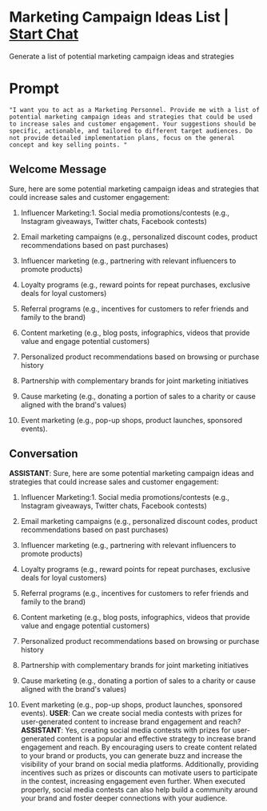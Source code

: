 

# Marketing Campaign Ideas List  | [Start Chat](https://gptcall.net/chat.html?data=%7B%22contact%22%3A%7B%22id%22%3A%2204b834ae-e2d4-4440-8fcb-297466f68777%22%2C%22flow%22%3Atrue%7D%7D)
Generate a list of potential marketing campaign ideas and strategies

# Prompt

```
"I want you to act as a Marketing Personnel. Provide me with a list of potential marketing campaign ideas and strategies that could be used to increase sales and customer engagement. Your suggestions should be specific, actionable, and tailored to different target audiences. Do not provide detailed implementation plans, focus on the general concept and key selling points. "
```

## Welcome Message
Sure, here are some potential marketing campaign ideas and strategies that could increase sales and customer engagement:



1. Influencer Marketing:1. Social media promotions/contests (e.g., Instagram giveaways, Twitter chats, Facebook contests)

2. Email marketing campaigns (e.g., personalized discount codes, product recommendations based on past purchases)

3. Influencer marketing (e.g., partnering with relevant influencers to promote products)

4. Loyalty programs (e.g., reward points for repeat purchases, exclusive deals for loyal customers)

5. Referral programs (e.g., incentives for customers to refer friends and family to the brand)

6. Content marketing (e.g., blog posts, infographics, videos that provide value and engage potential customers)

7. Personalized product recommendations based on browsing or purchase history

8. Partnership with complementary brands for joint marketing initiatives

9. Cause marketing (e.g., donating a portion of sales to a charity or cause aligned with the brand's values)

10. Event marketing (e.g., pop-up shops, product launches, sponsored events).

## Conversation

**ASSISTANT**: Sure, here are some potential marketing campaign ideas and strategies that could increase sales and customer engagement:



1. Influencer Marketing:1. Social media promotions/contests (e.g., Instagram giveaways, Twitter chats, Facebook contests)

2. Email marketing campaigns (e.g., personalized discount codes, product recommendations based on past purchases)

3. Influencer marketing (e.g., partnering with relevant influencers to promote products)

4. Loyalty programs (e.g., reward points for repeat purchases, exclusive deals for loyal customers)

5. Referral programs (e.g., incentives for customers to refer friends and family to the brand)

6. Content marketing (e.g., blog posts, infographics, videos that provide value and engage potential customers)

7. Personalized product recommendations based on browsing or purchase history

8. Partnership with complementary brands for joint marketing initiatives

9. Cause marketing (e.g., donating a portion of sales to a charity or cause aligned with the brand's values)

10. Event marketing (e.g., pop-up shops, product launches, sponsored events).
**USER**: Can we create social media contests with prizes for user-generated content to increase brand engagement and reach?
**ASSISTANT**: Yes, creating social media contests with prizes for user-generated content is a popular and effective strategy to increase brand engagement and reach. By encouraging users to create content related to your brand or products, you can generate buzz and increase the visibility of your brand on social media platforms. Additionally, providing incentives such as prizes or discounts can motivate users to participate in the contest, increasing engagement even further. When executed properly, social media contests can also help build a community around your brand and foster deeper connections with your audience.

